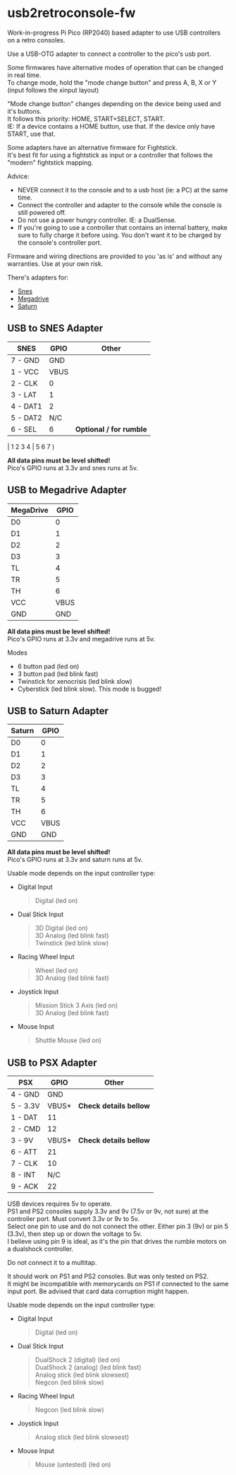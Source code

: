 # usb2retroconsole-fw
Work-in-progress Pi Pico (RP2040) based adapter to use USB controllers on a retro consoles.

Use a USB-OTG adapter to connect a controller to the pico's usb port.

Some firmwares have alternative modes of operation that can be changed in real time.<br/>
To change mode, hold the "mode change button" and press A, B, X or Y (input follows the xinput layout)

"Mode change button" changes depending on the device being used and it's buttons.<br/>
It follows this priority: HOME, START+SELECT, START.<br/>
IE: If a device contains a HOME button, use that. If the device only have START, use that.

Some adapters have an alternative firmware for Fightstick.<br/>
It's best fit for using a fightstick as input or a controller that follows the "modern" fightstick mapping.

Advice:
- NEVER connect it to the console and to a usb host (ie: a PC) at the same time.
- Connect the controller and adapter to the console while the console is still powered off.
- Do not use a power hungry controller. IE: a DualSense.
- If you're going to use a controller that contains an internal battery, make sure to fully charge it before using. You don't want it to be charged by the console's controller port.

Firmware and wiring directions are provided to you 'as is' and without any warranties. Use at your own risk.

There's adapters for: <br/>
- [Snes](#usb-to-snes-adapter)
- [Megadrive](usb-to-megadrive-adapter)
- [Saturn](usb-to-saturn-adapter)


## USB to SNES Adapter

| SNES     | GPIO | Other                     |
|----------|------|---------------------------|
| 7 - GND  | GND  |                           |
| 1 - VCC  | VBUS |                           |
| 2 - CLK  | 0    |                           |
| 3 - LAT  | 1    |                           |
| 4 - DAT1 | 2    |                           |
| 5 - DAT2 | N/C  |                           |
| 6 - SEL  | 6    | **Optional / for rumble** |

| 1 2 3 4 | 5 6 7 )

**All data pins must be level shifted!**<br/>
Pico's GPIO runs at 3.3v and snes runs at 5v.

## USB to Megadrive Adapter

| MegaDrive | GPIO |
|-----------|------|
| D0        | 0    |
| D1        | 1    |
| D2        | 2    |
| D3        | 3    |
| TL        | 4    |
| TR        | 5    |
| TH        | 6    |
| VCC       | VBUS |
| GND       | GND  |

**All data pins must be level shifted!**<br/>
Pico's GPIO runs at 3.3v and megadrive runs at 5v.

Modes
- 6 button pad (led on)
- 3 button pad (led blink fast)
- Twinstick for xenocrisis (led blink slow)
- Cyberstick (led blink slow). This mode is bugged!

## USB to Saturn Adapter

| Saturn | GPIO |
|--------|------|
| D0     | 0    |
| D1     | 1    |
| D2     | 2    |
| D3     | 3    |
| TL     | 4    |
| TR     | 5    |
| TH     | 6    |
| VCC    | VBUS |
| GND    | GND  |

**All data pins must be level shifted!**<br/>
Pico's GPIO runs at 3.3v and saturn runs at 5v.

Usable mode depends on the input controller type:

- Digital Input
  > Digital (led on)
- Dual Stick Input
  > 3D Digital (led on)<br/>
  > 3D Analog (led blink fast)<br/>
  > Twinstick (led blink slow)<br/>
- Racing Wheel Input
  > Wheel (led on)<br/>
  > 3D Analog (led blink fast)<br/>
- Joystick Input
  > Mission Stick 3 Axis (led on)<br/>
  > 3D Analog (led blink fast)<br/>
- Mouse Input
  > Shuttle Mouse (led on)




## USB to PSX Adapter

| PSX      | GPIO  | Other                    |
|----------|-------|--------------------------|
| 4 - GND  | GND   |                          |
| 5 - 3.3V | VBUS* | **Check details bellow** |
| 1 - DAT  | 11    |                          |
| 2 - CMD  | 12    |                          |
| 3 - 9V   | VBUS* | **Check details bellow** |
| 6 - ATT  | 21    |                          |
| 7 - CLK  | 10    |                          |
| 8 - INT  | N/C   |                          |
| 9 - ACK  | 22    |                          |

USB devices requires 5v to operate.<br/>
PS1 and PS2 consoles supply 3.3v and 9v (7.5v or 9v, not sure) at the controller port.
Must convert 3.3v or 9v to 5v.<br/>
Select one pin to use and do not connect the other. Either pin 3 (9v) or pin 5 (3.3v), then step up or down the voltage to 5v.<br/>
I believe using pin 9 is ideal, as it's the pin that drives the rumble motors on a dualshock controller.

Do not connect it to a multitap.

It should work on PS1 and PS2 consoles. But was only tested on PS2.<br/>
It might be incompatible with memorycards on PS1 if connected to the same input port. Be advised that card data corruption might happen.

Usable mode depends on the input controller type:

- Digital Input
  > Digital (led on)
- Dual Stick Input
  > DualShock 2 (digital) (led on)<br/>
  > DualShock 2 (analog) (led blink fast)<br/>
  > Analog stick (led blink slowsest)<br/>
  > Negcon (led blink slow)<br/>
- Racing Wheel Input
  > Negcon (led blink slow)<br/>
- Joystick Input
  > Analog stick (led blink slowsest)<br/>
- Mouse Input
  > Mouse (untested) (led on)
